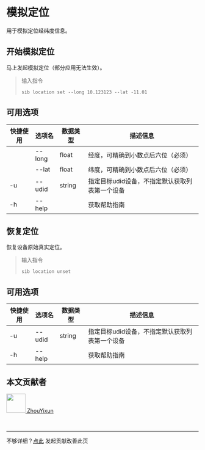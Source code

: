 # 模拟定位

用于模拟定位经纬度信息。

## 开始模拟定位

马上发起模拟定位（部分应用无法生效）。

> 输入指令
> ```
> sib location set --long 10.123123 --lat -11.01
> ```

## 可用选项

|  快捷使用 | 选项名  | 数据类型 | 描述信息 |
|  ----  | ----  | ---- | ---- |
|   | --long | float | 经度，可精确到小数点后六位（必须）    |
|   | --lat | float | 纬度，可精确到小数点后六位（必须）   |
| -u  | --udid | string | 指定目标udid设备，不指定默认获取列表第一个设备  |
| -h  | --help | |  获取帮助指南  |

## 恢复定位

恢复设备原始真实定位。

> 输入指令
> ```
> sib location unset
> ```

## 可用选项

|  快捷使用 | 选项名  | 数据类型 | 描述信息 |
|  ----  | ----  | ---- | ---- |
| -u  | --udid | string | 指定目标udid设备，不指定默认获取列表第一个设备  |
| -h  | --help | |  获取帮助指南  | 

## 本文贡献者
<div class="cont">
<a href="https://gitee.com/ZhouYixun" target="_blank">
<img src="https://portrait.gitee.com/uploads/avatars/user/2698/8096045_ZhouYixun_1645499109.png!avatar100" width="50"/>
<span>ZhouYixun</span>
</a>
</div>


&nbsp;
&nbsp;
***
不够详细？[点此](https://github.com/SonicCloudOrg/sonic-offical-website/edit/main/src/markdown/sib/sib-location.md) 发起贡献改善此页